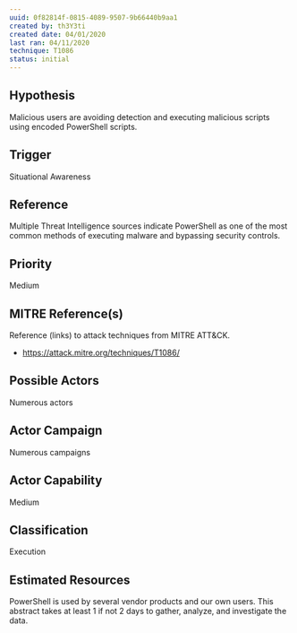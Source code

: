```yaml
---
uuid: 0f82814f-0815-4089-9507-9b66440b9aa1
created by: th3Y3ti
created date: 04/01/2020
last ran: 04/11/2020
technique: T1086
status: initial
---
```


## Hypothesis
Malicious users are avoiding detection and executing malicious scripts using encoded PowerShell scripts.

## Trigger
Situational Awareness

## Reference
Multiple Threat Intelligence sources indicate PowerShell as one of the most common methods of executing malware and bypassing security controls.

## Priority
Medium

## MITRE Reference(s)
Reference (links) to attack techniques from MITRE ATT&CK.
- https://attack.mitre.org/techniques/T1086/

## Possible Actors
Numerous actors

## Actor Campaign
Numerous campaigns

## Actor Capability
Medium

## Classification
Execution

## Estimated Resources
PowerShell is used by several vendor products and our own users. This abstract takes at least 1 if not 2 days to gather, analyze, and investigate the data.
